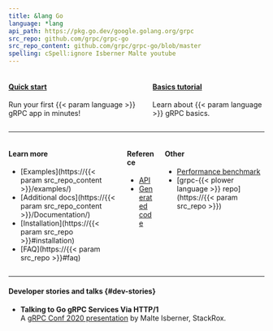 ```yaml
---
title: &lang Go
language: *lang
api_path: https://pkg.go.dev/google.golang.org/grpc
src_repo: github.com/grpc/grpc-go
src_repo_content: github.com/grpc/grpc-go/blob/master
spelling: cSpell:ignore Isberner Malte youtube
---
```


<div class="columns c-deck-of-cards">
  <div class="column">
    <div class="card" href="#">
      <div class="card-content">
        <h4>
          <a class="" href="quickstart/">Quick start</a>
        </h4>
        <p>
          Run your first
          {{< param language >}}
          gRPC app in minutes!
        </p>
      </div>
    </div>
  </div>

  <div class="column">
    <div class="card">
      <div class="card-content">
        <h4>
          <a class="" href="basics/">Basics tutorial</a>
        </h4>
        <p>
          Learn about
          {{< param language >}}
          gRPC basics.
        </p>
      </div>
    </div>
  </div>
</div>

---

<div class="columns">
<div class="column resource-list">

#### Learn more

- [Examples](https://{{< param src_repo_content >}}/examples/)
- [Additional docs](https://{{< param src_repo_content >}}/Documentation/)
- [Installation](https://{{< param src_repo >}}#installation)
- [FAQ](https://{{< param src_repo >}}#faq)

</div><div class="column resource-list">

#### Reference

- [API](api/)
- [Generated code](generated-code/)

</div><div class="column resource-list">

#### Other

- [Performance benchmark][]
- [grpc-{{< plower language >}} repo](https://{{< param src_repo >}})
</div>
</div>

---

#### Developer stories and talks {#dev-stories}

- **Talking to Go gRPC Services Via HTTP/1**
  <a href="https://youtu.be/Vbw8h0RCn2E"><i class="fab fa-youtube"></i></a>
  <a href="https://static.sched.com/hosted_files/grpcconf20/c9/TalkingToGoGRPCviaHTTP1-gRPCConf2020-MalteIsberner.pdf"><i class="far fa-file"></i></a><br>
  A [gRPC Conf 2020 presentation](https://sched.co/cRfW)
  by Malte Isberner, StackRox.

[Performance benchmark]: https://performance-dot-grpc-testing.appspot.com/explore?dashboard=5652536396611584&widget=490377658&container=1286539696
